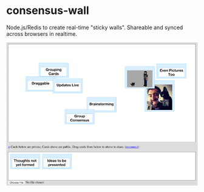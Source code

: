consensus-wall
==============

Node.js/Redis to create real-time "sticky walls". Shareable and synced across browsers in realtime.

![Screenshot](SCREENSHOT.png)
